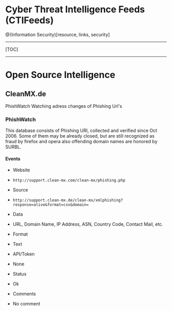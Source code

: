 Cyber Threat Intelligence Feeds (CTIFeeds)
==========================================
@(Information Security)[resource, links, security]

----------

[TOC]

----------

Open Source Intelligence
========================

## CleanMX.de

PhishWatch Watching adress changes of Phishing Url's

### PhishWatch

This database consists of Phishing URI, collected and verified since Oct 2006.
Some of them may be already closed, but are still recognized as fraud by firefox
and opera also offending domain names are honored by SURBL.

#### Events
>
* Website
 - `http://support.clean-mx.com/clean-mx/phishing.php`
* Source
 - `http://support.clean-mx.de/clean-mx/xmlphishing?response=alive&format=csv&domain=`
* Data
 - URL, Domain Name, IP Address, ASN, Country Code, Contact Mail, etc.
* Format
 - Text
* API/Token
 - None
* Status
 - Ok
* Comments
 - No comment
